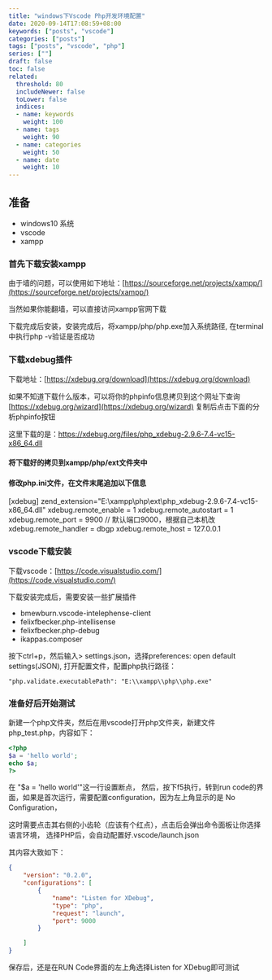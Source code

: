 ```yaml
---
title: "windows下Vscode Php开发环境配置"
date: 2020-09-14T17:08:59+08:00
keywords: ["posts", "vscode"]
categories: ["posts"]
tags: ["posts", "vscode", "php"]
series: [""]
draft: false
toc: false
related:
  threshold: 80
  includeNewer: false
  toLower: false
  indices:
  - name: keywords
    weight: 100
  - name: tags
    weight: 90
  - name: categories
    weight: 50
  - name: date
    weight: 10
---
```


## 准备
- windows10 系统
- vscode
- xampp

### 首先下载安装xampp
由于墙的问题，可以使用如下地址：[https://sourceforge.net/projects/xampp/](https://sourceforge.net/projects/xampp/)

当然如果你能翻墙，可以直接访问xampp官网下载

下载完成后安装，安装完成后，将xampp/php/php.exe加入系统路径,
在terminal中执行php -v验证是否成功

### 下载xdebug插件
下载地址：[https://xdebug.org/download](https://xdebug.org/download)

如果不知道下载什么版本，可以将你的phpinfo信息拷贝到这个网址下查询[https://xdebug.org/wizard](https://xdebug.org/wizard)
复制后点击下面的分析phpinfo按钮

这里下载的是：https://xdebug.org/files/php_xdebug-2.9.6-7.4-vc15-x86_64.dll

#### 将下载好的拷贝到xampp/php/ext文件夹中
#### 修改php.ini文件，在文件末尾追加以下信息
[xdebug]
zend_extension="E:\xampp\php\ext\php_xdebug-2.9.6-7.4-vc15-x86_64.dll"
xdebug.remote_enable = 1
xdebug.remote_autostart = 1
xdebug.remote_port = 9900    //  默认端口9000，根据自己本机改                   
xdebug.remote_handler = dbgp
xdebug.remote_host = 127.0.0.1

### vscode下载安装
下载vscode：[https://code.visualstudio.com/](https://code.visualstudio.com/)

下载安装完成后，需要安装一些扩展插件

- bmewburn.vscode-intelephense-client
- felixfbecker.php-intellisense
- felixfbecker.php-debug
- ikappas.composer

按下ctrl+p，然后输入> settings.json，选择preferences: open default settings(JSON),
打开配置文件，配置php执行路径：
```shell script
"php.validate.executablePath": "E:\\xampp\\php\\php.exe"
```
### 准备好后开始测试
新建一个php文件夹，然后在用vscode打开php文件夹，新建文件php_test.php，内容如下：
```php
<?php
$a = 'hello world';
echo $a;
?>
```
在 "$a = 'hello world'"这一行设置断点，
然后，按下f5执行，转到run code的界面，如果是首次运行，需要配置configuration，因为左上角显示的是
No Configuration，

这时需要点击其右侧的小齿轮（应该有个红点），点击后会弹出命令面板让你选择语言环境，
选择PHP后，会自动配置好.vscode/launch.json

其内容大致如下：
```json
{
    "version": "0.2.0",
    "configurations": [
        {
            "name": "Listen for XDebug",
            "type": "php",
            "request": "launch",
            "port": 9000
        }

    ]
}
```

保存后，还是在RUN Code界面的左上角选择Listen for XDebug即可测试





